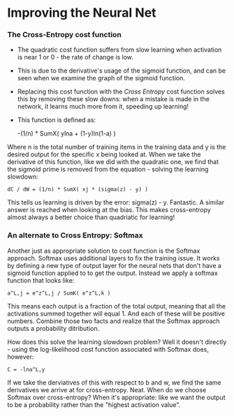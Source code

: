 # Improving the Neural Net
### The Cross-Entropy cost function
- The quadratic cost function suffers from slow learning when activation is near 1 or 0 - the rate of change is low. 
- This is due to the derivative's usage of the sigmoid function, and can be seen when we examine the graph of the sigmoid function.
- Replacing this cost function with the *Cross Entropy* cost function solves this by removing these slow downs: when a mistake is made in the network, it learns much more from it, speeding up learning!
- This function is defined as:

    -(1/n) * SumX( ylna + (1-y)ln(1-a) )

Where n is the total number of training items in the training data and y is the desired output for the specific x being looked at. When we take the derivative of this function, like we did with the quadratic one, we find that the sigmoid prime is removed from the equation - solving the learning slowdown:

    dC / dW = (1/n) * SumX( xj * (sigma(z) - y) )

This tells us learning is driven by the error: sigma(z) - y. Fantastic. A similar answer is reached when looking at the bias. This makes cross-entropy almost always a better choice than quadriatic for learning!

### An alternate to Cross Entropy: Softmax
Another just as appropriate solution to cost function is the Softmax approach. Softmax uses additional layers to fix the training issue. It works by defining a new type of output layer for the neural nets that don't have a sigmoid function applied to to get the output. Instead we apply a softmax function that looks like:

    a^L,j = e^z^L,j / SumK( e^z^L,k )

This means each output is a fraction of the total output, meaning that all the activations summed together will equal 1. And each of these will be positive numbers. Combine those two facts and realize that the Softmax approach outputs a probability ditribution. 

How does this solve the learning slowdown problem? Well it doesn't directly - using the log-likelihood cost function associated with Softmax does, however:

    C = -lna^L,y

If we take the derviatives of this with respect to b and w, we find the same derivatives we arrive at for cross-entropy. Neat. When do we choose Softmax over cross-entropy? When it's appropriate: like we want the output to be a probability rather than the "highest activation value".
